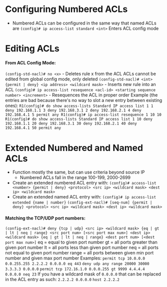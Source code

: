 # Configuring Numbered ACLs
- Numbered ACLs can be configured in the same way that named ACLs are
	`(config)# ip access-list standard <int>`
	Enters ACL config mode
# Editing ACLs
#### From ACL Config Mode:
`(config-std-nacl)# no <x>` - Deletes rule x from the ACL
	ACLs cannot be edited from global config mode, only deleted
`(config-std-nacl)# <int> {permit | deny} <ip address> <wildcard mask>` - Inserts new rule into an ACL
`(config)# ip access-list resequence <acl-id> <starting sequence number> <increment>` - Resequences the ACL in proper order
	Example (the entries are bad because there's no way to slot a new entry between existing ones):
	```R1(config)# do show access-lists
	Standard IP access list 1
		1 deny 192.168.1.1
		3 deny 192.168.3.1
		2 deny 192.168.2.1
		4 deny 192.168.4.1
		5 permit any
	R1(config)# ip access-list resequence 1 10 10
	R1(config)# do show access-lists
	Standard IP access list 1
		10 deny 192.168.1.1
		20 deny 192.168.3.1
		30 deny 192.168.2.1
		40 deny 192.168.4.1
		50 permit any```
# Extended Numbered and Named ACLs
- Function mostly the same, but can use criteria beyond source IP
	- Numbered ACLs fall in the range 100-199, 2000-2699
- Create an extended numbered ACL entry with:
	`(config)# access-list <number> {permit | deny} <protocol> <src ip> <wildcard mask> <dest ip> <wildcard mask>`
- Create an extended named ACL entry with:
	`(config)# ip access-list extended {name | number}`
	`(config-ext-nacl)# [seq-num] {permit | deny} <protocol> <src ip> <wildcard mask> <dest ip> <wildcard mask>`
#### Matching the TCP/UDP port numbers:
`(config-ext-nacl)# deny {tcp | udp} <src ip> <wildcard mask> {eq | gt | lt | neq | range} <src port num> [<src port max num>] <dest ip> <wildcard mask> {eq | gt | lt | neq | range} <dest port num> [<dest port max num>]`
	eq = equal to given port number
	gt = all ports greater than given port number
	lt = all ports less than given port number
	neq = all ports not equal to given port number
	range = all ports between given min port number and given max port number
Examples: 
`permit tcp 10.0.0.0 0.0.255.255 2.2.2.2 0.0.0.0 eq 443`
`deny udp any range 20000 30000 3.3.3.3 0.0.0.0`
`permit tcp 172.16.1.0 0.0.0.255 gt 9999 4.4.4.4 0.0.0.0 neq 23`
If you have a wildcard mask of `0.0.0.0` that can be replaced in the ACL entry as such:
	`2.2.2.2 0.0.0.0`
	`host 2.2.2.2`